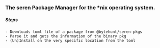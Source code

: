 ###   The seren Package Manager for the *nix operating system.

##### Steps
    
    - Downloads toml file of a package from @bytehunt/seren-pkgs
    - Parse it and gets the information of the binary pkg
    - (Un)Install on the very specific location from the toml
